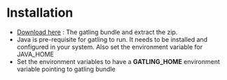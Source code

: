 # Installation

* [Download here](https://gatling.io/open-source/) : The gatling bundle and extract the zip.
* Java is pre-requisite for gatling to run. It needs to be installed and configured in your system. Also set the environment variable for JAVA_HOME  
* Set the environment variables to have a **GATLING_HOME** environment variable pointing to gatling bundle
